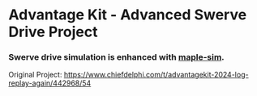 # Advantage Kit - Advanced Swerve Drive Project

### Swerve drive simulation is enhanced with [maple-sim](https://github.com/Shenzhen-Robotics-Alliance/maple-sim).

Original Project: https://www.chiefdelphi.com/t/advantagekit-2024-log-replay-again/442968/54